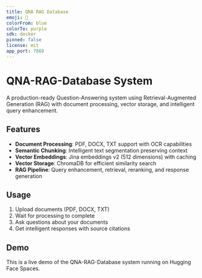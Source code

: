 ```yaml
---
title: QNA RAG Database
emoji: 🤖
colorFrom: blue
colorTo: purple
sdk: docker
pinned: false
license: mit
app_port: 7860
---
```


# QNA-RAG-Database System

A production-ready Question-Answering system using Retrieval-Augmented Generation (RAG) with document processing, vector storage, and intelligent query enhancement.

## Features

- **Document Processing**: PDF, DOCX, TXT support with OCR capabilities
- **Semantic Chunking**: Intelligent text segmentation preserving context
- **Vector Embeddings**: Jina embeddings v2 (512 dimensions) with caching
- **Vector Storage**: ChromaDB for efficient similarity search
- **RAG Pipeline**: Query enhancement, retrieval, reranking, and response generation

## Usage

1. Upload documents (PDF, DOCX, TXT)
2. Wait for processing to complete
3. Ask questions about your documents
4. Get intelligent responses with source citations

## Demo

This is a live demo of the QNA-RAG-Database system running on Hugging Face Spaces.